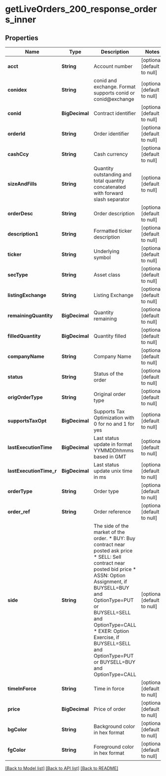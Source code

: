 # getLiveOrders_200_response_orders_inner
## Properties

| Name | Type | Description | Notes |
|------------ | ------------- | ------------- | -------------|
| **acct** | **String** | Account number | [optional] [default to null] |
| **conidex** | **String** | conid and exchange. Format supports conid or conid@exchange | [optional] [default to null] |
| **conid** | **BigDecimal** | Contract identifier | [optional] [default to null] |
| **orderId** | **String** | Order identifier | [optional] [default to null] |
| **cashCcy** | **String** | Cash currency | [optional] [default to null] |
| **sizeAndFills** | **String** | Quantity outstanding and total quantity concatenated with forward slash separator | [optional] [default to null] |
| **orderDesc** | **String** | Order description | [optional] [default to null] |
| **description1** | **String** | Formatted ticker description | [optional] [default to null] |
| **ticker** | **String** | Underlying symbol | [optional] [default to null] |
| **secType** | **String** | Asset class | [optional] [default to null] |
| **listingExchange** | **String** | Listing Exchange | [optional] [default to null] |
| **remainingQuantity** | **BigDecimal** | Quantity remaining | [optional] [default to null] |
| **filledQuantity** | **BigDecimal** | Quantity filled | [optional] [default to null] |
| **companyName** | **String** | Company Name | [optional] [default to null] |
| **status** | **String** | Status of the order | [optional] [default to null] |
| **origOrderType** | **String** | Original order type | [optional] [default to null] |
| **supportsTaxOpt** | **BigDecimal** | Supports Tax Optimization with 0 for no and 1 for yes | [optional] [default to null] |
| **lastExecutionTime** | **BigDecimal** | Last status update in format YYMMDDhhmms based in GMT | [optional] [default to null] |
| **lastExecutionTime\_r** | **BigDecimal** | Last status update unix time in ms | [optional] [default to null] |
| **orderType** | **String** | Order type | [optional] [default to null] |
| **order\_ref** | **String** | Order reference | [optional] [default to null] |
| **side** | **String** | The side of the market of the order.  * BUY: Buy contract near posted ask price  * SELL: Sell contract near posted bid price  * ASSN: Option Assignment, if BUYSELL&#x3D;BUY and OptionType&#x3D;PUT or BUYSELL&#x3D;SELL and OptionType&#x3D;CALL  * EXER: Option Exercise, if BUYSELL&#x3D;SELL and OptionType&#x3D;PUT or BUYSELL&#x3D;BUY and OptionType&#x3D;CALL  | [optional] [default to null] |
| **timeInForce** | **String** | Time in force | [optional] [default to null] |
| **price** | **BigDecimal** | Price of order | [optional] [default to null] |
| **bgColor** | **String** | Background color in hex format | [optional] [default to null] |
| **fgColor** | **String** | Foreground color in hex format | [optional] [default to null] |

[[Back to Model list]](../README.md#documentation-for-models) [[Back to API list]](../README.md#documentation-for-api-endpoints) [[Back to README]](../README.md)

